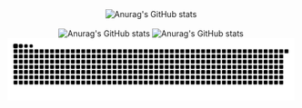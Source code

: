 <div align="center">
<img src="https://images-wixmp-ed30a86b8c4ca887773594c2.wixmp.com/f/0a08cddb-6691-4dd5-80e8-791ce3bece48/d8sqkcj-e75aa3a0-2056-420f-95b9-c0932c567465.gif?token=eyJ0eXAiOiJKV1QiLCJhbGciOiJIUzI1NiJ9.eyJzdWIiOiJ1cm46YXBwOjdlMGQxODg5ODIyNjQzNzNhNWYwZDQxNWVhMGQyNmUwIiwiaXNzIjoidXJuOmFwcDo3ZTBkMTg4OTgyMjY0MzczYTVmMGQ0MTVlYTBkMjZlMCIsIm9iaiI6W1t7InBhdGgiOiJcL2ZcLzBhMDhjZGRiLTY2OTEtNGRkNS04MGU4LTc5MWNlM2JlY2U0OFwvZDhzcWtjai1lNzVhYTNhMC0yMDU2LTQyMGYtOTViOS1jMDkzMmM1Njc0NjUuZ2lmIn1dXSwiYXVkIjpbInVybjpzZXJ2aWNlOmZpbGUuZG93bmxvYWQiXX0.0fUHKJT_l9SQEnkdpbShwCEkTWeaIv4p0oit3lbfiGI" alt="Anurag's GitHub stats"/>
</div>
<br/>
<div align="center">
  <img src="https://github-readme-stats.vercel.app/api?username=RedGhost1505&show_icons=true&theme=synthwave" alt="Anurag's GitHub stats" height="195"/>
  <img src="https://github-readme-stats.vercel.app/api/top-langs/?username=RedGhost1505&layout=compact&theme=synthwave" alt="Anurag's GitHub stats" height="195"/>
</div>
<div align="center">
  <img src="https://github.com/RedGhost1505/RedGhost1505/blob/output/github-snake-dark.svg" alt="snake gif"/>
</div>
